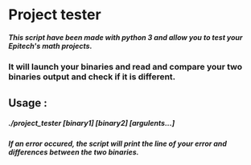 # Project tester

##### This script have been made with python 3 and allow you to test your Epitech's math projects.
### It will launch your binaries and read and compare your two binaries output and check if it is different.
## Usage :
##### ./project_tester [binary1] [binary2] [argulents...]
##### If an error occured, the script will print the line of your error and differences between the two binaries.
